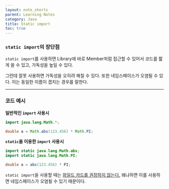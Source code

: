 ```yaml
---
layout: note_shorts
parent: Learning Notes
category: Java
title: Static import
toc: true
---
```



### `static import`의 장단점

`static import`를 사용하면 Library에 바로 Member처럼 접근할 수 있어서 코드를 짧게 쓸 수 있고, 가독성을 높일 수 있다.

그런데 잘못 사용하면 가독성을 오히려 해칠 수 있다. 또한 네임스페이스가 오염될 수 있다. 이는 동일한 이름이 겹치는 경우를 말한다.

---

### 코드 예시

**일반적인 `import` 사용시**

```java
import java.lang.Math.*;

double a = Math.abs(123.456) * Math.PI;
```

**`static`을 이용한 `import` 사용시**

```java
import static java.lang.Math.abs;
import static java.lang.Math.PI;

double a = abs(123.456) * PI;
```
`static import`을 사용할 때는 [와일드 카드를 권장하지 않는다.](https://docs.oracle.com/javase/1.5.0/docs/guide/language/static-import.html)
왜냐하면 이를 사용하면 네임스페이스가 오염될 수 있기 때문이다.
